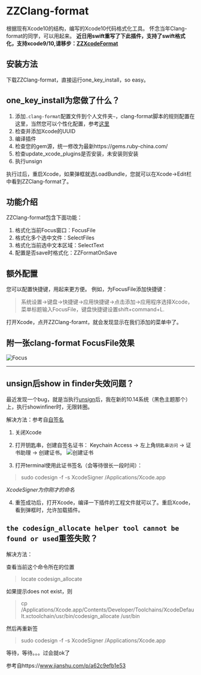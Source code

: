 # ZZClang-format
根据现有Xcode10的结构，编写的Xcode10代码格式化工具。
怀念当年Clang-format的同学，可以用起来。
**近日用swift重写了下此插件，支持了swift格式化，支持xcode9/10,请移步：[ZZXcodeFormat](https://github.com/V5zhou/ZZXcodeFormat)**

## 安装方法

下载ZZClang-format，直接运行one_key_install，so easy。

## one_key_install为您做了什么？

1. 添加`.clang-format`配置文件到个人文件夹`~`，clang-format脚本的规则配置在这里，当然您可以个性化配置，参考[这里](http://clang.llvm.org/docs/ClangFormatStyleOptions.html)
2. 检查并添加Xcode的UUID
3. 编译插件
4. 检查您的gem源，统一修改为最新https://gems.ruby-china.com/
5. 检查update_xcode_plugins是否安装，未安装则安装
6. 执行unsign

执行过后，重启Xcode，如果弹框就选LoadBundle，您就可以在Xcode->Edit栏中看到ZZClang-format了。

## 功能介绍

ZZClang-format包含下面功能：

1. 格式化当前Focus窗口：FocusFile
2. 格式化多个选中文件：SelectFiles
3. 格式化当前选中文本区域：SelectText
4. 配置是否save时格式化：ZZFormatOnSave

## 额外配置
您可以配置快捷键，用起来更方便。
例如，为FocusFile添加快捷键：

> 系统设置->键盘->快捷键->应用快捷键->点击添加->应用程序选择Xcode，菜单标题输入FocusFile，键盘快捷键设置shift+command+L.

打开Xcode，点开ZZClang-foramt，就会发现显示在我们添加的菜单中了。

## 附一张clang-format FocusFile效果
![Focus](https://github.com/V5zhou/ZZClang-format/blob/master/ZZClang-format/FocusFile%E6%A0%BC%E5%BC%8F%E5%8C%96.gif)

---
## unsign后show in finder失效问题？

最近发现一个bug，就是当执行[unsign](https://github.com/inket/update_xcode_plugins/blob/master/README.md)后，我在新的10.14系统（黑色主题那个）上，执行showinfiner时，无限转圈。

解决方法：参考自[自签名](https://github.com/XVimProject/XVim/blob/master/INSTALL_Xcode8.md)

1. 关闭Xcode

2. 打开钥匙串，创建自签名证书： Keychain Access -> 左上角`钥匙串访问` -> 证书助理 -> 创建证书。
![创建证书](https://ws4.sinaimg.cn/large/006tNc79gy1fytjbnp3wkj30y80o8jzh.jpg)

3. 打开terminal使用此证书签名（会等待很长一段时间）：
> sudo codesign -f -s XcodeSigner /Applications/Xcode.app

*XcodeSigner为你刚才的命名*

4. 重签成功后，打开Xcode，编译一下插件的工程文件就可以了。重启Xcode，看到弹框时，允许加载插件。

## `the codesign_allocate helper tool cannot be found or used`重签失败？

解决方法：

查看当前这个命令所在的位置
> locate codesign_allocate

如果提示does not exist，则
> cp /Applications/Xcode.app/Contents/Developer/Toolchains/XcodeDefault.xctoolchain/usr/bin/codesign_allocate /usr/bin

然后再重新签
> sudo codesign -f -s XcodeSigner /Applications/Xcode.app

等待，等待。。。过会就ok了

参考自https://www.jianshu.com/p/a62c9efb1e53

